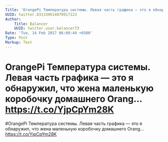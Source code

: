 ```yaml
---
Title: 'OrangePi Температура системы. Левая часть графика — это я обнаружил, что жена маленькую коробочку домашнего Orang… https://t.co/YjpCpYm28K'
UUID: twitter.831339614870917123
Author:
    Title: Balancer
    UUID: twitter.user.balancer73
Date: 'Tue, 14 Feb 2017 06:09:44 +0300'
Type: Post
Markup: Text
---
```


# OrangePi Температура системы. Левая часть графика — это я обнаружил, что жена маленькую коробочку домашнего Orang… https://t.co/YjpCpYm28K

#OrangePi Температура системы. Левая часть графика — это я
обнаружил, что жена маленькую коробочку домашнего Orang…
https://t.co/YjpCpYm28K